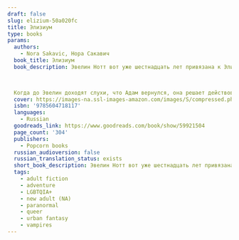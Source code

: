 ```yaml
---
draft: false
slug: elizium-50a020fc
title: Элизиум
type: books
params:
  authors:
    - Nora Sakavic, Нора Сакавич
  book_title: Элизиум
  book_description: Эвелин Нотт вот уже шестнадцать лет привязана к Элизиуму — прибежищу для сверхъестественных существ. Все эти годы она планировала отомстить бывшему мужу Адаму, который забрал ее ребенка сразу после рождения — и оставил Эвелин умирать на пороге Элизиума. Она выжила благодаря особым лей-линиям, к которым теперь привязана навечно.

  ⠀

  Когда до Эвелин доходят слухи, что Адам вернулся, она решает действовать. Единственная возможность уйти из Элизиума — обратиться к юноше, спящему в подвале прибежища многие годы. Разбудить его значит вновь разжечь кровавую войну, но Эвелин готова на все, лишь бы вернуть дочь.
  cover: https://images-na.ssl-images-amazon.com/images/S/compressed.photo.goodreads.com/books/1640333788i/59921504.jpg
  isbn: '9785604718117'
  languages:
    - Russian
  goodreads_link: https://www.goodreads.com/book/show/59921504
  page_count: '304'
  publishers:
    - Popcorn books
  russian_audioversion: false
  russian_translation_status: exists
  short_book_description: Эвелин Нотт вот уже шестнадцать лет привязана к Элизиуму — прибежищу для сверхъестественных существ. Все эти годы она планировала отомстить бывшему мужу Адаму, который забрал ее ребенка сразу...
  tags:
    - adult fiction
    - adventure
    - LGBTQIA+
    - new adult (NA)
    - paranormal
    - queer
    - urban fantasy
    - vampires
---
```


